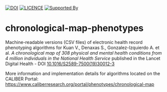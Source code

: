 [![DOI](https://zenodo.org/badge/175040221.svg)](https://zenodo.org/badge/latestdoi/175040221)
[![LICENCE](https://img.shields.io/github/license/HDRUK/chronological-map-phenotypes)](https://github.com/HDRUK/chronological-map-phenotypes/blob/master/LICENSE)
[![Supported By](https://img.shields.io/badge/Supported%20By-HDR%20UK-blue)](https://hdruk.ac.uk)

# chronological-map-phenotypes

Machine-readable versions (CSV files) of electronic health record phenotyping algorithms for Kuan V., Denaxas S., Gonzalez-Izquierdo A. et al. _A chronological map of 308 physical and mental health conditions from 4 million individuals in the National Health Service_ published in the Lancet Digital Health - DOI <a href="https://www.thelancet.com/journals/landig/article/PIIS2589-7500(19)30012-3/fulltext">10.1016/S2589-7500(19)30012-3</a>

More information and implementation details for algorithms located on the CALIBER Portal: https://www.caliberresearch.org/portal/phenotypes/chronological-map
